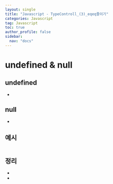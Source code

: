 ```yaml
---
layout: single
title: "Javascript - TypeControll_(3)_eqeq줄이기"
categories: Javascript
tag: Javascript
toc: true
author_profile: false
sidebar:
  nav: "docs"
---
```


# undefined & null

## undefined

- 

## null

- 

## 예시

```javascript

```

## 정리

- 
- 

> 
